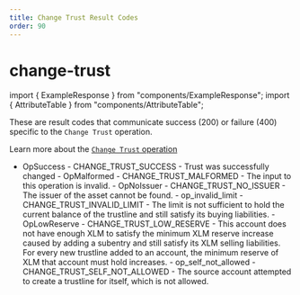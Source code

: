 ```yaml
---
title: Change Trust Result Codes
order: 90
---
```


# change-trust

import { ExampleResponse } from "components/ExampleResponse"; import { AttributeTable } from "components/AttributeTable";

These are result codes that communicate success \(200\) or failure \(400\) specific to the `Change Trust` operation.

Learn more about the [`Change Trust` operation](../../../../docs/start/list-of-operations.md#change-trust)

 - OpSuccess - CHANGE\_TRUST\_SUCCESS - Trust was successfully changed - OpMalformed - CHANGE\_TRUST\_MALFORMED - The input to this operation is invalid. - OpNoIssuer - CHANGE\_TRUST\_NO\_ISSUER - The issuer of the asset cannot be found. - op\_invalid\_limit - CHANGE\_TRUST\_INVALID\_LIMIT - The limit is not sufficient to hold the current balance of the trustline and still satisfy its buying liabilities. - OpLowReserve - CHANGE\_TRUST\_LOW\_RESERVE - This account does not have enough XLM to satisfy the minimum XLM reserve increase caused by adding a subentry and still satisfy its XLM selling liabilities. For every new trustline added to an account, the minimum reserve of XLM that account must hold increases. - op\_self\_not\_allowed - CHANGE\_TRUST\_SELF\_NOT\_ALLOWED - The source account attempted to create a trustline for itself, which is not allowed.

